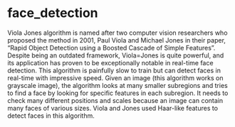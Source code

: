 # face_detection
Viola Jones algorithm is named after two computer vision researchers who proposed the method in 2001, Paul Viola and Michael Jones in their paper, “Rapid Object Detection 
using a Boosted Cascade of Simple Features”. Despite being an outdated framework, Viola=Jones is quite powerful, and its application has proven to be exceptionally notable in real-time face detection. This algorithm is painfully slow to train but can detect faces in real-time with impressive speed. Given an image (this algorithm works on grayscale image), the algorithm looks at many smaller subregions and tries to find a face by looking for specific features in each subregion. It needs to check many different positions and scales because an image can contain many faces of various sizes. Viola and Jones used Haar-like features to detect faces in this algorithm.
